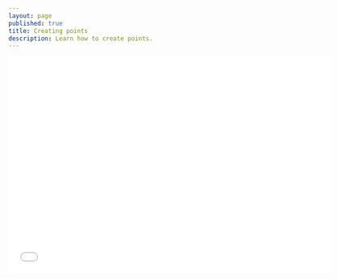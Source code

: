 ```yaml
---
layout: page
published: true
title: Creating points
description: Learn how to create points.
---
```

<iframe src="//fast.wistia.net/embed/iframe/nht7n66v2u?videoFoam=true" allowtransparency="true" frameborder="0" scrolling="no" class="wistia_embed" name="wistia_embed" allowfullscreen mozallowfullscreen webkitallowfullscreen oallowfullscreen msallowfullscreen width="640" height="428"></iframe><script src="//fast.wistia.net/assets/external/E-v1.js"></script>